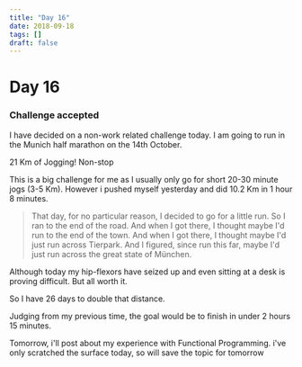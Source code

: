 ```yaml
---
title: "Day 16"
date: 2018-09-18
tags: []
draft: false
---
```


# Day 16

### Challenge accepted

I have decided on a non-work related challenge today. I am going to run in the Munich half marathon on the 14th October.

21 Km of Jogging! Non-stop

This is a big challenge for me as I usually only go for short 20-30 minute jogs (3-5 Km). However i pushed myself yesterday and did 10.2 Km in 1 hour 8 minutes.

>That day, for no particular reason, I decided to go for a little run. So I ran to the end of the road. And when I got there, I thought maybe I'd run to the end of the town. And when I got there, I thought maybe I'd just run across Tierpark. And I figured, since run this far, maybe I'd just run across the great state of München.

Although today my hip-flexors have seized up and even sitting at a desk is proving difficult. But all worth it.

So I have 26 days to double that distance.

Judging from my previous time, the goal would be to finish in under 2 hours 15 minutes.

Tomorrow, i'll post about my experience with Functional Programming.
i've only scratched the surface today, so will save the topic for tomorrow

